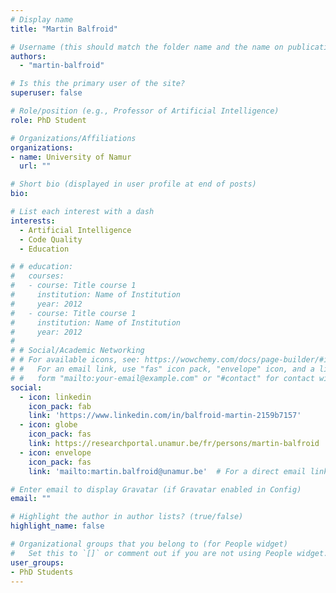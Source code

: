 ```yaml
---
# Display name
title: "Martin Balfroid"

# Username (this should match the folder name and the name on publications)
authors:
  - "martin-balfroid"

# Is this the primary user of the site?
superuser: false

# Role/position (e.g., Professor of Artificial Intelligence)
role: PhD Student

# Organizations/Affiliations
organizations:
- name: University of Namur
  url: ""

# Short bio (displayed in user profile at end of posts)
bio:

# List each interest with a dash
interests:
  - Artificial Intelligence
  - Code Quality
  - Education

# # education:
#   courses:
#   - course: Title course 1
#     institution: Name of Institution
#     year: 2012
#   - course: Title course 1
#     institution: Name of Institution
#     year: 2012
#
# # Social/Academic Networking
# # For available icons, see: https://wowchemy.com/docs/page-builder/#icons
# #   For an email link, use "fas" icon pack, "envelope" icon, and a link in the
# #   form "mailto:your-email@example.com" or "#contact" for contact widget.
social:
  - icon: linkedin
    icon_pack: fab
    link: 'https://www.linkedin.com/in/balfroid-martin-2159b7157'
  - icon: globe
    icon_pack: fas
    link: https://researchportal.unamur.be/fr/persons/martin-balfroid
  - icon: envelope
    icon_pack: fas
    link: 'mailto:martin.balfroid@unamur.be'  # For a direct email link, use "mailto:test@example.org".

# Enter email to display Gravatar (if Gravatar enabled in Config)
email: ""

# Highlight the author in author lists? (true/false)
highlight_name: false

# Organizational groups that you belong to (for People widget)
#   Set this to `[]` or comment out if you are not using People widget.
user_groups:
- PhD Students
---
```

